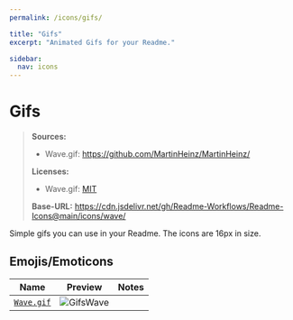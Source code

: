 ```yaml
---
permalink: /icons/gifs/

title: "Gifs"
excerpt: "Animated Gifs for your Readme."

sidebar:
  nav: icons
---
```


[LicenseTwemoji]: https://github.com/twitter/twemoji/blob/master/LICENSE

# Gifs
> **Sources:**
> - Wave.gif: https://github.com/MartinHeinz/MartinHeinz/
>
> **Licenses:**
> - Wave.gif: [MIT][LicenseTwemoji]
>
> **Base-URL:** https://cdn.jsdelivr.net/gh/Readme-Workflows/Readme-Icons@main/icons/wave/

Simple gifs you can use in your Readme. The icons are 16px in size.

## Emojis/Emoticons

| Name                   | Preview     | Notes |
| ---------------------- |:-----------:| ----- |
| [`Wave.gif`][GifsWave] | ![GifsWave] |       |

[GifsWave]: https://cdn.jsdelivr.net/gh/Readme-Workflows/Readme-Icons@main/icons/gifs/wave.gif